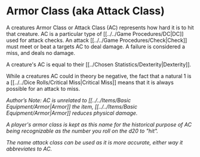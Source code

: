 # Armor Class (aka Attack Class)

A creatures Armor Class or Attack Class (AC) represents how hard it is to hit that creature. AC is a particular type of [[../../Game Procedures/DC\|DC]] used for attack checks. An attack [[../../Game Procedures/Check\|Check]] must meet or beat a targets AC to deal damage. A failure is considered a miss, and deals no damage.

A creature's AC is equal to their [[../Chosen Statistics/Dexterity\|Dexterity]].

While a creatures AC could in theory be negative, the fact that a natural 1 is a [[../../Dice Rolls/Critical Miss\|Critical Miss]] means that it is always possible for an attack to miss.

*Author’s Note:*
*AC is unrelated to [[../../Items/Basic Equipment/Armor\|Armor]] the item, [[../../Items/Basic Equipment/Armor\|Armor]] reduces physical damage.*

*A player's armor class is kept as this name for the historical purpose of AC being recognizable as the number you roll on the d20 to "hit".*

*The name attack class can be used as it is more accurate, either way it abbreviates to AC.*